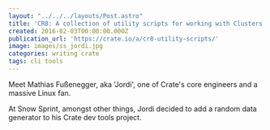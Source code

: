 ```yaml
---
layout: "../../../layouts/Post.astro"
title: 'CR8: A collection of utility scripts for working with Clusters '
created: 2016-02-03T00:00:00.000Z
publication_url: 'https://crate.io/a/cr8-utility-scripts/'
image: images/ss_jordi.jpg
categories: writing crate
tags: cli tools
---
```


Meet Mathias Fußenegger, aka 'Jordi', one of Crate's core engineers and a massive Linux fan.

At Snow Sprint, amongst other things, Jordi decided to add a random data generator to his Crate dev tools project.
